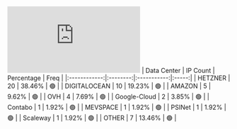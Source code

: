 ![Diagramm](https://github.com/obajay/StateSync-snapshots/blob/main/Projects/Cheqd/1/README.md)
| Data Center | IP Count | Percentage | Freq |
|:------------:|:--------:|:-----------:|:-----:|
| HETZNER | 20 | 38.46% | 🟢 |
| DIGITALOCEAN | 10 | 19.23% | 🟢 |
| AMAZON | 5 | 9.62% | 🟢 |
| OVH | 4 | 7.69% | 🟢 |
| Google-Cloud | 2 | 3.85% | 🟢 |
| Contabo | 1 | 1.92% | 🟢 |
| MEVSPACE | 1 | 1.92% | 🟢 |
| PSINet | 1 | 1.92% | 🟢 |
| Scaleway | 1 | 1.92% | 🟢 |
| OTHER | 7 | 13.46% | 🟢 |